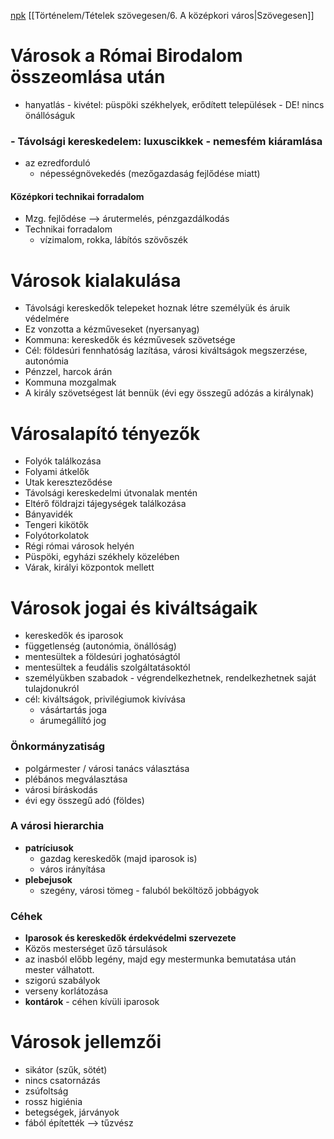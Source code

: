 
[npk](https://www.nkp.hu/tankonyv/tortenelem_9_nat2020/lecke_04_014)
[[Történelem/Tételek szövegesen/6. A középkori város|Szövegesen]]
# Városok a Római Birodalom összeomlása után
- hanyatlás - kivétel: püspöki székhelyek, erődített települések - DE! nincs önállóságuk

### - Távolsági kereskedelem: luxuscikkek - nemesfém kiáramlása
- az ezredforduló 
	- népességnövekedés (mezőgazdaság fejlődése miatt)

#### Középkori technikai forradalom
- Mzg. fejlődése —> árutermelés, pénzgazdálkodás
- Technikai forradalom
	- vízimalom, rokka, lábítós szövőszék

# Városok kialakulása

- Távolsági kereskedők telepeket hoznak létre személyük és áruik védelmére
- Ez vonzotta a kézműveseket (nyersanyag)
- Kommuna: kereskedők és kézművesek szövetsége
- Cél: földesúri fennhatóság lazítása, városi kiváltságok megszerzése, autonómia
- Pénzzel, harcok árán
- Kommuna mozgalmak
- A király szövetségest lát bennük (évi egy összegű adózás a királynak)

# Városalapító tényezők

- Folyók találkozása
- Folyami átkelők
- Utak kereszteződése
- Távolsági kereskedelmi útvonalak mentén
- Eltérő földrajzi tájegységek találkozása
- Bányavidék
- Tengeri kikötők
- Folyótorkolatok
- Régi római városok helyén
- Püspöki, egyházi székhely közelében
- Várak, királyi központok mellett

# Városok jogai és kiváltságaik

- kereskedők és iparosok
- függetlenség (autonómia, önállóság)
- mentesültek a földesúri joghatóságtól
- mentesültek a feudális szolgáltatásoktól
- személyükben szabadok - végrendelkezhetnek, rendelkezhetnek saját tulajdonukról
- cél: kiváltságok, privilégiumok kivívása
	- vásártartás joga
	- árumegállító jog
### Önkormányzatiság

- polgármester / városi tanács választása
- plébános megválasztása
- városi bíráskodás
- évi egy összegű adó (földes)

### A városi hierarchia

- **patríciusok**
	- gazdag kereskedők (majd iparosok is)
	- város irányítása
- **plebejusok**
	- szegény, városi tömeg - faluból beköltöző jobbágyok

### Céhek

- **Iparosok és kereskedők érdekvédelmi szervezete**
- Közös mesterséget űző társulások
- az inasból előbb legény, majd egy mestermunka bemutatása után mester válhatott.
- szigorú szabályok
- verseny korlátozása
- **kontárok** - céhen kívüli iparosok

# Városok jellemzői

- sikátor (szűk, sötét)
- nincs csatornázás
- zsúfoltság
- rossz higiénia
- betegségek, járványok
- fából építették —> tűzvész
